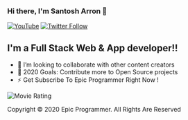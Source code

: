 ### Hi there, I'm Santosh Arron 👋

[![YouTube](https://img.shields.io/website?label=codeSTACKr.com&style=for-the-badge&url=https%3A%2F%2Fcodestackr.com)](https://www.youtube.com/channel/UCLor14jPepGTx10JqZBdwpw?sub_confirmation=1)
[![Twitter Follow](https://img.shields.io/twitter/follow/codeSTACKr?color=1DA1F2&logo=twitter&style=for-the-badge)](https://twitter.com/intent/follow?original_referer=https%3A%2F%2Fgithub.com%2FcodeSTACKr&screen_name=codeSTACKr)

## I'm a Full Stack Web & App developer!!

- 👯 I’m looking to collaborate with other content creators
- 🥅 2020 Goals: Contribute more to Open Source projects
- ⚡ Get Subscribe To Epic Programmer Right Now !


![Movie Rating](https://user-images.githubusercontent.com/73644573/102005075-05d35480-3d3c-11eb-82d9-fa85e2769b33.png)


Copyright © 2020 Epic Programmer. All Rights Are Reserved


